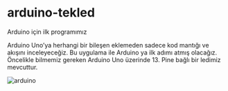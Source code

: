 # arduino-tekled
Arduino için ilk programımız

Arduino Uno’ya herhangi bir bileşen eklemeden sadece kod mantığı ve akışını inceleyeceğiz. Bu uygulama ile Arduino ya ilk adımı atmış olacağız. Öncelikle bilmemiz gereken Arduino Uno üzerinde 13. Pine bağlı bir ledimiz mevcuttur.


![arduino](https://user-images.githubusercontent.com/47007407/51699642-547b8680-201e-11e9-8a32-1e64aff648c1.png)
